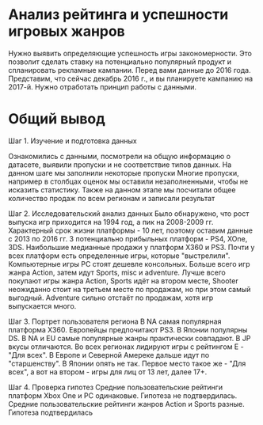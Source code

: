# Анализ рейтинга и успешности игровых жанров

Нужно выявить определяющие успешность игры закономерности. Это позволит сделать ставку на потенциально популярный продукт и спланировать рекламные кампании.
Перед вами данные до 2016 года. Представим, что сейчас декабрь 2016 г., и вы планируете кампанию на 2017-й. Нужно отработать принцип работы с данными.

# Общий вывод

Шаг 1. Изучение и подготовка данных

Ознакомились с данными, посмотрели на общую информацию о датасете, выявили пропуски и не соответствие типов данных. На данном шаге мы заполнили некоторые пропуски Многие пропуски, например в столбцах оценок мы оставили незаполненными, чтобы не исказить статистику. Также на данном этапе мы посчитали общее количество продаж по всем регионам и записали результат

Шаг 2. Исследовательский анализ данных Было обнаружено, что рост выпуска игр приходится на 1994 год, а пик на 2008-2009 гг. Характерный срок жизни платформы - 10 лет, поэтому оставим данные с 2013 по 2016 гг. 3 потенциально прибыльных платформ - PS4, XOne, 3DS. Наибольшие медианные продажи у платформ X360 и PS3. Почти у всех платформ есть определенные игры, которые "выстрелили". Компьютерные игры PC стоят дешевле консольных. Больше всего игр жанра Action, затем идут Sports, misc и adventure. Лучше всего покупают игры жанра Action, Sports идёт на втором месте, Shooter неожиданно стоит на третьем месте по продажам, но при этом самый выгодный. Adventure сильно отстаёт по продажам, хотя игр выпускается много.

Шаг 3. Портрет пользователя региона В NA самая популярная платформа X360. Европейцы предпочитают PS3. В Японии популярны DS. В NA и EU самые популярные жанры практически совпадают. В JP вкусы отличаются. Во всех регионах лидируют игры с рейтингом E - "Для всех". В Европе и Северной Амереке дальше идут по "старшенству". В Японии опять не так. Первое место такое же - "Для всех", а вот на втором - игры для лиц от 13 лет, далее 17+.

Шаг 4. Проверка гипотез Средние пользовательские рейтинги платформ Xbox One и PC одинаковые. Гипотеза не подтвердилась. Средние пользовательские рейтинги жанров Action и Sports разные. Гипотеза подтвердилась
